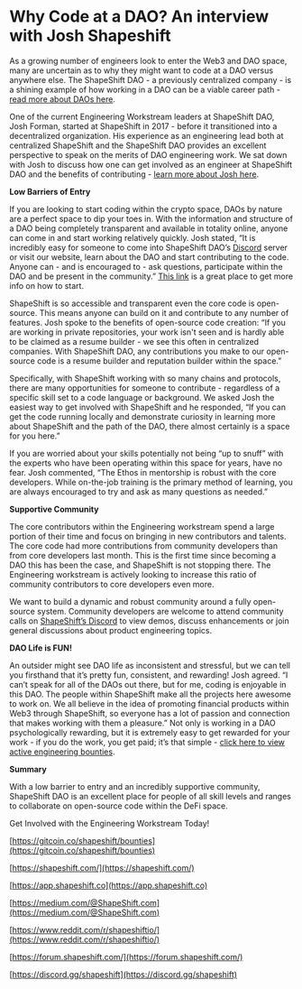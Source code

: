 # Why Code at a DAO? An interview with Josh Shapeshift

As a growing number of engineers look to enter the Web3 and DAO space, many are uncertain as to why they might want to code at a DAO versus anywhere else. The ShapeShift DAO - a previously centralized company - is a shining example of how working in a DAO can be a viable career path - [read more about DAOs here](https://medium.com/@ShapeShift.com/dao-culture-dfd0040bec69).

One of the current Engineering Workstream leaders at ShapeShift DAO, Josh Forman, started at ShapeShift in 2017 - before it transitioned into a decentralized organization. His experience as an engineering lead both at centralized ShapeShift and the ShapeShift DAO provides an excellent perspective to speak on the merits of DAO engineering work. We sat down with Josh to discuss how one can get involved as an engineer at ShapeShift DAO and the benefits of contributing - [learn more about Josh here](https://www.leadershipcoach.io/).

**Low Barriers of Entry**

If you are looking to start coding within the crypto space, DAOs by nature are a perfect space to dip your toes in. With the information and structure of a DAO being completely transparent and available in totality online, anyone can come in and start working relatively quickly. Josh stated, “It is incredibly easy for someone to come into ShapeShift DAO’s [Discord](https://discord.gg/shapeshift) server or visit our website, learn about the DAO and start contributing to the code. Anyone can - and is encouraged to - ask questions, participate within the DAO and be present in the community.” [This link](https://www.notion.so/e18d129303384d85987c047d0d1704de) is a great place to get more info on how to start.

ShapeShift is so accessible and transparent even the core code is open-source. This means anyone can build on it and contribute to any number of features. Josh spoke to the benefits of open-source code creation: “If you are working in private repositories, your work isn't seen and is hardly able to be claimed as a resume builder - we see this often in centralized companies. With ShapeShift DAO, any contributions you make to our open-source code is a resume builder and reputation builder within the space.”

Specifically, with ShapeShift working with so many chains and protocols, there are many opportunities for someone to contribute - regardless of a specific skill set to a code language or background. We asked Josh the easiest way to get involved with ShapeShift and he responded, “If you can get the code running locally and demonstrate curiosity in learning more about ShapeShift and the path of the DAO, there almost certainly is a space for you here.”

If you are worried about your skills potentially not being “up to snuff” with the experts who have been operating within this space for years, have no fear. Josh commented, “The Ethos in mentorship is robust with the core developers. While on-the-job training is the primary method of learning, you are always encouraged to try and ask as many questions as needed.”

**Supportive Community**

The core contributors within the Engineering workstream spend a large portion of their time and focus on bringing in new contributors and talents. The core code had more contributions from community developers than from core developers last month. This is the first time since becoming a DAO this has been the case, and ShapeShift is not stopping there. The Engineering workstream is actively looking to increase this ratio of community contributors to core developers even more.

We want to build a dynamic and robust community around a fully open-source system. Community developers are welcome to attend community calls on [ShapeShift’s Discord](https://discord.gg/shapeshift) to view demos, discuss enhancements or join general discussions about product engineering topics.

**DAO Life is FUN!**

An outsider might see DAO life as inconsistent and stressful, but we can tell you firsthand that it’s pretty fun, consistent, and rewarding! Josh agreed. “I can’t speak for all of the DAOs out there, but for me, coding is enjoyable in this DAO. The people within ShapeShift make all the projects here awesome to work on. We all believe in the idea of promoting financial products within Web3 through ShapeShift, so everyone has a lot of passion and connection that makes working with them a pleasure.” Not only is working in a DAO psychologically rewarding, but it is extremely easy to get rewarded for your work - if you do the work, you get paid; it’s that simple - [click here to view active engineering bounties](https://gitcoin.co/shapeshift/bounties).

**Summary**

With a low barrier to entry and an incredibly supportive community, ShapeShift DAO is an excellent place for people of all skill levels and ranges to collaborate on open-source code within the DeFi space.

Get Involved with the Engineering Workstream Today!

[https://gitcoin.co/shapeshift/bounties](https://gitcoin.co/shapeshift/bounties)

[https://shapeshift.com/](https://shapeshift.com/)

[https://app.shapeshift.co](https://app.shapeshift.co)

[‍https://medium.com/@ShapeShift.com](https://medium.com/@ShapeShift.com)

[https://www.reddit.com/r/shapeshiftio/](https://www.reddit.com/r/shapeshiftio/)

[https://forum.shapeshift.com/](https://forum.shapeshift.com/)

[https://discord.gg/shapeshift](https://discord.gg/shapeshift)